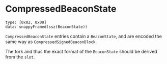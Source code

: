 # CompressedBeaconState

```
type: [0x02, 0x00]
data: snappyFramed(ssz(BeaconState))
```

`CompressedBeaconState` entries contain a `BeaconState`, and are encoded the same way as `CompressedSignedBeaconBlock`.

The fork and thus the exact format of the `BeaconState` should be derived from the `slot`.
